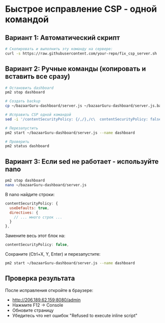 # Быстрое исправление CSP - одной командой

## Вариант 1: Автоматический скрипт
```bash
# Скопировать и выполнить эту команду на сервере:
curl -s https://raw.githubusercontent.com/your-repo/fix_csp_server.sh | bash
```

## Вариант 2: Ручные команды (копировать и вставить все сразу)
```bash
# Остановить dashboard
pm2 stop dashboard

# Создать backup
cp ~/bazaarGuru-dashboard/server.js ~/bazaarGuru-dashboard/server.js.backup

# Исправить CSP одной командой
sed -i '/contentSecurityPolicy: {/,/},/c\  contentSecurityPolicy: false,' ~/bazaarGuru-dashboard/server.js

# Перезапустить
pm2 start ~/bazaarGuru-dashboard/server.js --name dashboard

# Проверить
pm2 status dashboard
```

## Вариант 3: Если sed не работает - используйте nano
```bash
pm2 stop dashboard
nano ~/bazaarGuru-dashboard/server.js
```

В nano найдите строки:
```javascript
contentSecurityPolicy: {
  useDefaults: true,
  directives: {
    // ... много строк ...
  }
},
```

Замените весь этот блок на:
```javascript
contentSecurityPolicy: false,
```

Сохраните (Ctrl+X, Y, Enter) и перезапустите:
```bash
pm2 start ~/bazaarGuru-dashboard/server.js --name dashboard
```

## Проверка результата
После исправления откройте в браузере:
- http://206.189.62.159:8080/admin
- Нажмите F12 → Console
- Обновите страницу
- Убедитесь что нет ошибок "Refused to execute inline script"